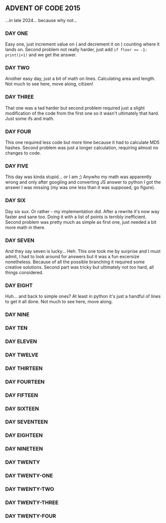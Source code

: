 ## ADVENT OF CODE 2015 ##
...in late 2024... because why not...

### DAY ONE ###

Easy one, just increment value on \( and decrement it on \) counting where it lands on. Second problem not really harder, just add `if floor == -1: print(i+1)` and we get the answer.

### DAY TWO ###

Another easy day, just a bit of math on lines. Calculating area and length. Not much to see here, move along, citizen!

### DAY THREE ###

That one was a tad harder but second problem required just a slight modification of the code from the first one so it wasn't ultimately that hard. Just some ifs and math.

### DAY FOUR ###

This one required less code but more time because it had to calculate MD5 hashes. Second problem was just a longer calculation, requiring almost no changes to code.

### DAY FIVE ###

This day was kinda stupid... or I am ;) Anywho my math was apparently wrong and only after googling and converting JS answer to python I got the answer I was missing \(my was one less than it was supposed, go figure\).

### DAY SIX ###

Day six sux. Or rather - my implementation did. After a rewrite it's now way faster and sane too. Doing it with a list of points is terribly inefficient. Second problem was pretty much as simple as first one, just needed a bit more math in there.

### DAY SEVEN ###

And they say seven is lucky... Heh. This one took me by surprise and I must admit, I had to look around for answers but it was a fun excersize nonetheless. Because of all the possible branching it required some creative solutions. Second part was tricky but ultimately not too hard, all things considered.

### DAY EIGHT ###

Huh... and back to simple ones? At least in python it's just a handful of lines to get it all done. Not much to see here, move along.

### DAY NINE ###



### DAY TEN ###

### DAY ELEVEN ###

### DAY TWELVE ###

### DAY THIRTEEN ###

### DAY FOURTEEN ###    

### DAY FIFTEEN ###

### DAY SIXTEEN ###

### DAY SEVENTEEN ###

### DAY EIGHTEEN ###

### DAY NINETEEN ###

### DAY TWENTY ###

### DAY TWENTY-ONE ###

### DAY TWENTY-TWO ###

### DAY TWENTY-THREE ###

### DAY TWENTY-FOUR ###


